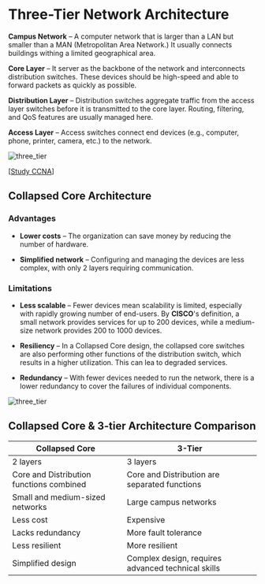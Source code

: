 # Three-Tier Network Architecture

**Campus Network** – A computer network that is larger than a LAN but smaller than a MAN (Metropolitan Area Network.)
It usually connects buildings withing a limited geographical area.

**Core Layer** – It server as the backbone of the network and interconnects distribution switches.
These devices should be high-speed and able to forward packets as quickly as possible.

**Distribution Layer** – Distribution switches aggregate traffic from the access layer switches before it is transmitted to the core layer.
Routing, filtering, and QoS features are usually managed here.

**Access Layer** – Access switches connect end devices (e.g., computer, phone, printer, camera, etc.) to the network.

<img src="https://www.dropbox.com/s/xvvneg0ykre0l2i/three_tier.png?dl=1" alt="three_tier" class="inline" />

[[Study CCNA](https://study-ccna.com/collapsed-core-and-three-tier-architectures/)]

## Collapsed Core Architecture

### Advantages

- **Lower costs** – The organization can save money by reducing the number of hardware.

- **Simplified network** – Configuring and managing the devices are less complex, with only 2 layers requiring communication.

### Limitations

- **Less scalable** – Fewer devices mean scalability is limited, especially with rapidly growing number of end-users.
  By **CISCO**'s definition, a small network provides services for up to 200 devices, while a medium-size network provides 200 to 1000 devices.

- **Resiliency** – In a Collapsed Core design, the collapsed core switches are also performing other functions of the distribution switch, which results in a higher utilization.
  This can lea to degraded services.

- **Redundancy** – With fewer devices needed to run the network, there is a lower redundancy to cover the failures of individual components.

<img src="https://www.dropbox.com/s/357ogp6fq6bj0s3/collapsed_core.png?dl=1" alt="three_tier" class="inline" />

## Collapsed Core & 3-tier Architecture Comparison

| Collapsed Core                           | 3-Tier                                             |
| ---------------------------------------- | -------------------------------------------------- |
| 2 layers                                 | 3 layers                                           |
| Core and Distribution functions combined | Core and Distribution are separated functions      |
| Small and medium-sized networks          | Large campus networks                              |
| Less cost                                | Expensive                                          |
| Lacks redundancy                         | More fault tolerance                               |
| Less resilient                           | More resilient                                     |
| Simplified design                        | Complex design, requires advanced technical skills |
